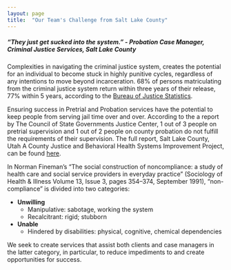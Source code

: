 ```yaml
---
layout: page
title:  "Our Team's Challenge from Salt Lake County"
---
```


##### *“They just get sucked into the system.” - Probation Case Manager, Criminal Justice Services, Salt Lake County*

Complexities in navigating the criminal justice system, creates the potential for an individual to become stuck in highly punitive cycles, regardless of any intentions to move beyond incarceration. 68% of persons matriculating from the criminal justice system return within three years of their release, 77% within 5 years, according to the [Bureau of Justice Statistics](http://www.bjs.gov/content/pub/press/rprts05p0510pr.cfm).

Ensuring success in Pretrial and Probation services have the potential to keep people from serving jail time over and over. According to the a report by The Council of State Governments Justice Center, 1 out of 3 people on pretrial supervision and 1 out of 2 people on county probation do not fulfill the requirements of their supervision. 
The full report, Salt Lake County, Utah A County Justice and Behavioral Health Systems Improvement Project, can be found [here](https://csgjusticecenter.org/wp-content/uploads/2015/09/SaltLakeCountyReport.pdf).

In Norman Fineman’s “The social construction of noncompliance: a study of health care and social service providers in everyday practice” (Sociology of Health & Illness Volume 13, Issue 3, pages 354–374, September 1991), “non-compliance” is divided into two categories:

- **Unwilling** 
	- Manipulative: sabotage, working the system
	- Recalcitrant: rigid; stubborn
- **Unable**
	- Hindered by disabilities: physical, cognitive, chemical dependencies

We seek to create services that assist both clients and case managers in the latter category, in particular, to reduce impediments to and create opportunities for success.